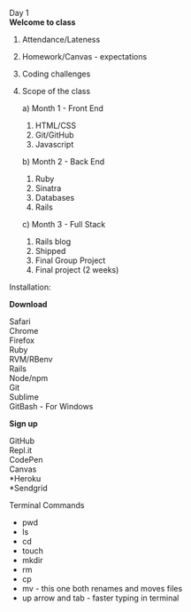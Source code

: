 Day 1  
**Welcome to class**  
1. Attendance/Lateness  
2. Homework/Canvas - expectations  
3. Coding challenges  
4. Scope of the class  

	a) Month 1 - Front End
	1. HTML/CSS
	2. Git/GitHub
	3. Javascript

	b) Month 2 - Back End
	1. Ruby
	2. Sinatra
	3. Databases
	4. Rails

	c) Month 3 - Full Stack 
	1. Rails blog
	2. Shipped
	3. Final Group Project
	4. Final project (2 weeks)

Installation:

**Download**

Safari  
Chrome  
Firefox  
Ruby  
RVM/RBenv  
Rails  
Node/npm  
Git  
Sublime  
GitBash - For Windows

**Sign up**

GitHub  
Repl.it  
CodePen  
Canvas  
*Heroku  
*Sendgrid  



Terminal Commands  
- pwd  
- ls  
- cd  
- touch  
- mkdir  
- rm  
- cp  
- mv - this one both renames and moves files   
- up arrow and tab - faster typing in terminal  

 














 
